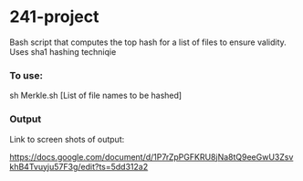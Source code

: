 # 241-project
Bash script that computes the top hash for a list of files to ensure validity.
Uses sha1 hashing techniqie

<h3>To use: </h3>

sh Merkle.sh [List of file names to be hashed]

<h3>Output</h3>
Link to screen shots of output:

https://docs.google.com/document/d/1P7rZpPGFKRU8jNa8tQ9eeGwU3ZsvkhB4Tvuyju57F3g/edit?ts=5dd312a2
